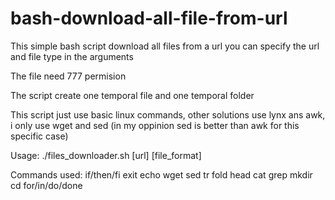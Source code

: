 # bash-download-all-file-from-url
This simple bash script download all files from a url you can specify the url and file type in the arguments 

The file need 777 permision

The script create one temporal file and one temporal folder 

This script just use basic linux commands, other solutions use lynx ans awk, i only use wget and sed (in my oppinion sed is better than awk for this specific case)   

Usage: ./files_downloader.sh [url] [file_format] 

Commands used:
if/then/fi
exit
echo
wget
sed
tr
fold
head
cat
grep
mkdir
cd
for/in/do/done

